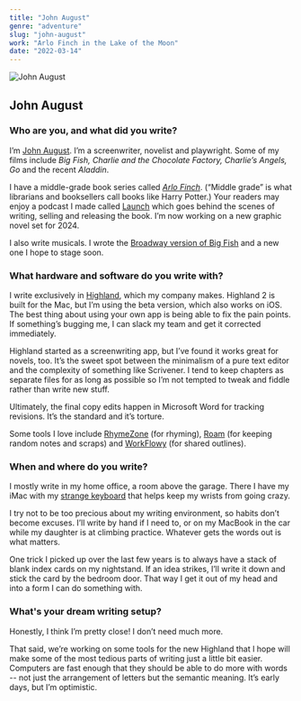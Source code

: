 ```yaml
---
title: "John August"
genre: "adventure"
slug: "john-august"
work: "Arlo Finch in the Lake of the Moon"
date: "2022-03-14"
---
```


![John August](/interview-photos/john-august.jpg)

## John August

### Who are you, and what did you write?

I’m [John August](http://johnaugust.com). I’m a screenwriter, novelist and playwright. Some of my films include *Big Fish, Charlie and the Chocolate Factory, Charlie’s Angels, Go* and the recent *Aladdin*. 

I have a middle-grade book series called *[Arlo Finch](http://arlofin.ch)*. (“Middle grade” is what librarians and booksellers call books like Harry Potter.) Your readers may enjoy a podcast I made called [Launch](https://podcasts.apple.com/us/podcast/launch/id1319436103) which goes behind the scenes of writing, selling and releasing the book. I’m now working on  a new graphic novel set for 2024. 

I also write musicals. I wrote the [Broadway version of Big Fish](https://en.wikipedia.org/wiki/Big_Fish_(musical)) and a new one I hope to stage soon.

### What hardware and software do you write with?

I write exclusively in [Highland](https://quoteunquoteapps.com/highland-2/), which my company makes. Highland 2 is built for the Mac, but I’m using the beta version, which also works on iOS. The best thing about using your own app is being able to fix the pain points. If something’s bugging me, I can slack my team and get it corrected immediately.

Highland started as a screenwriting app, but I’ve found it works great for novels, too. It’s the sweet spot between the minimalism of a pure text editor and the complexity of something like Scrivener. I tend to keep chapters as separate files for as long as possible so I’m not tempted to tweak and fiddle rather than write new stuff.

Ultimately, the final copy edits happen in Microsoft Word for tracking revisions. It’s the standard and it’s torture.

Some tools I love include [RhymeZone](https://www.rhymezone.com) (for rhyming), [Roam](https://roamresearch.com) (for keeping random notes and scraps) and [WorkFlowy](http://workflowy.com) (for shared outlines).

### When and where do you write?

I mostly write in my home office, a room above the garage. There I have my iMac with my [strange keyboard](https://johnaugust.com/2016/my-writing-setup-2016) that helps keep my wrists from going crazy. 

I try not to be too precious about my writing environment, so habits don’t become excuses. I’ll write by hand if I need to, or on my MacBook in the car while my daughter is at climbing practice. Whatever gets the words out is what matters.

One trick I picked up over the last few years is to always have a stack of blank index cards on my nightstand. If an idea strikes, I’ll write it down and stick the card by the bedroom door. That way I get it out of my head and into a form I can do something with.

### What's your dream writing setup?

Honestly, I think I’m pretty close! I don’t need much more.

That said, we’re working on some tools for the new Highland that I hope will make some of the most tedious parts of writing just a little bit easier. Computers are fast enough that they should be able to do more with words -- not just the arrangement of letters but the semantic meaning. It’s early days, but I’m optimistic.